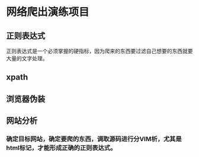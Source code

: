 # 网络爬出演练项目

## 正则表达式
正则表达式是一个必须掌握的硬指标，因为爬来的东西要过滤自己想要的东西就要大量的文字处理。

## xpath

## 浏览器伪装

## 网站分析

### 确定目标网站，确定要爬的东西，调取源码进行分VIM析，尤其是html标记，才能形成正确的正则表达式。